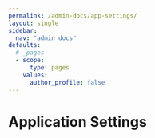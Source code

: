 ```yaml
---
permalink: /admin-docs/app-settings/
layout: single
sidebar:
  nav: "admin docs"
defaults:
  # _pages
  - scope:
      type: pages
    values:
      author_profile: false
---
```

# Application Settings 
